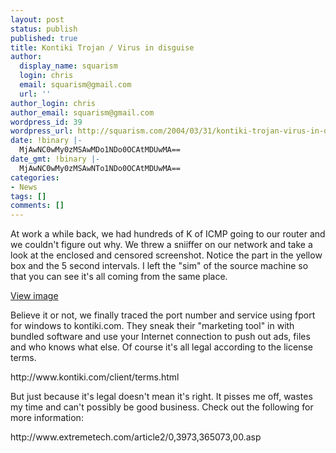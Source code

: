 ```yaml
---
layout: post
status: publish
published: true
title: Kontiki Trojan / Virus in disguise
author:
  display_name: squarism
  login: chris
  email: squarism@gmail.com
  url: ''
author_login: chris
author_email: squarism@gmail.com
wordpress_id: 39
wordpress_url: http://squarism.com/2004/03/31/kontiki-trojan-virus-in-disguise/
date: !binary |-
  MjAwNC0wMy0zMSAwMDo1NDo0OCAtMDUwMA==
date_gmt: !binary |-
  MjAwNC0wMy0zMSAwNTo1NDo0OCAtMDUwMA==
categories:
- News
tags: []
comments: []
---
```

<p>At work a while back, we had hundreds of K of ICMP going to our router and we couldn't figure out why.  We threw a sniiffer on our network and take a look at the enclosed and censored screenshot.  Notice the part in the yellow box and the 5 second intervals.  I left the "sim" of the source machine so that you can see it's all coming from the same place.</p>
<p><a href="http://squarism.com/archives/dump.html">View image</a></p>
<p>Believe it or not, we finally traced the port number and service using fport for windows to kontiki.com.  They sneak their "marketing tool" in with bundled software and use your Internet connection to push out ads, files and who knows what else.  Of course it's all legal according to the license terms.</p>
<p>http://www.kontiki.com/client/terms.html</p>
<p>But just because it's legal doesn't mean it's right.  It pisses me off, wastes my time and can't possibly be good business.  Check out the following for more information:</p>
<p>http://www.extremetech.com/article2/0,3973,365073,00.asp</p>

